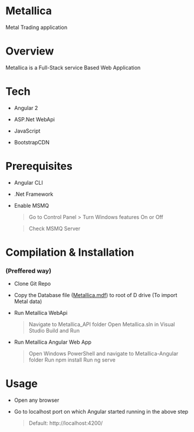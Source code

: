 # Metallica
Metal Trading application

# Overview

Metallica is a Full-Stack service Based Web Application

# Tech

  * Angular 2
  
  * ASP.Net WebApi
  
  * JavaScript
  
  * BootstrapCDN

# Prerequisites

- Angular CLI

- .Net Framework

- Enable MSMQ

  > Go to Control Panel > Turn Windows features On or Off
  
  > Check MSMQ Server

# Compilation & Installation

### (Preffered way)

- Clone Git Repo

- Copy the Database file ([Metallica.mdf][DbFile]) to root of D drive (To import Metal data)

- Run Metallica WebApi

  > Navigate to Metallica_API folder
  > Open Metallica.sln in Visual Studio
  > Build and Run

- Run Metallica Angular Web App
  > Open Windows PowerShell and navigate to Metallica-Angular folder
  > Run npm install
  > Run ng serve
  
# Usage

- Open any browser

- Go to localhost port on which Angular started running in the above step
  > Default: http://localhost:4200/
  
[git-repo-url]: <https://github.com/joemccann/dillinger.git>
[DbFile]: <https://drive.google.com/open?id=1CA_-htAkC6yzSkkUdDQLm5GOok0L07kh>
